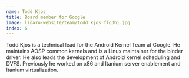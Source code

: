 ```yaml
---
name: Todd Kjos
title: Board member for Google
image: linaro-website/team/todd_kjos_flg3hi.jpg
index: 6
---
```

Todd Kjos is a technical lead for the Android Kernel Team at Google. He maintains AOSP common kernels and is a Linux maintainer for the binder driver. He also leads the development of Android kernel scheduling and DVFS. Previously he worked on x86 and Itanium server enablement and Itanium virtualization.
